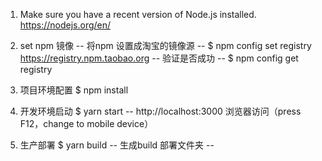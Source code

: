 1. Make sure you have a recent version of Node.js installed.
    https://nodejs.org/en/

2. set npm 镜像
   -- 将npm 设置成淘宝的镜像源 --
   $ npm config set registry https://registry.npm.taobao.org
   -- 验证是否成功 --
   $ npm config get registry

3. 项目环境配置
   $ npm install

4. 开发环境启动
   $ yarn start
   -- http://localhost:3000 浏览器访问（press F12，change to mobile device）

5. 生产部署
   $ yarn build
   -- 生成build 部署文件夹 --